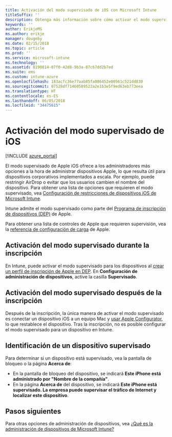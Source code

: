 ```yaml
---
title: Activación del modo supervisado de iOS con Microsoft Intune
titleSuffix: ''
description: Obtenga más información sobre cómo activar el modo supervisado de iOS con Intune.
keywords: ''
author: ErikjeMS
ms.author: erikje
manager: dougeby
ms.date: 02/15/2018
ms.topic: article
ms.prod: ''
ms.service: microsoft-intune
ms.technology: ''
ms.assetid: 8190814-07f0-42d8-9b3a-87c67dd2b7ed
ms.suite: ems
ms.custom: intune-azure
ms.openlocfilehash: 183acfc36e77aab85fa086452e00561c521dd830
ms.sourcegitcommit: 07528df71460589522a2e1b3e5f9ed63eb773eea
ms.translationtype: HT
ms.contentlocale: es-ES
ms.lasthandoff: 06/05/2018
ms.locfileid: "34475615"
---
```

# <a name="turn-on-ios-supervised-mode"></a>Activación del modo supervisado de iOS


[!INCLUDE [azure_portal](./includes/azure_portal.md)]

El modo supervisado de Apple iOS ofrece a los administradores más opciones a la hora de administrar dispositivos Apple, lo que resulta útil para dispositivos corporativos implementados a escala. Por ejemplo, puede restringir AirDrop o evitar que los usuarios cambien el nombre del dispositivo. Para obtener una lista de opciones que requieren el modo supervisado, vea [Configuración de restricciones de dispositivos iOS de Microsoft Intune](device-restrictions-ios.md).

Intune admite el modo supervisado como parte del [Programa de inscripción de dispositivos (DEP)](device-enrollment-program-enroll-ios.md) de Apple.

Para obtener una lista de controles de Apple que requieren supervisión, vea la [referencia de configuración de carga](http://help.apple.com/configurator/mac/2.4/#/cad5370d089) de Apple.

## <a name="turn-on-supervised-mode-during-enrollment"></a>Activación del modo supervisado durante la inscripción

En Intune, puede activar el modo supervisado para los dispositivos al [crear un perfil de inscripción de Apple en DEP](https://docs.microsoft.com/intune/device-enrollment-program-enroll-ios#create-an-apple-enrollment-profile). En **Configuración de administración de dispositivos**, active la casilla **Supervisado**.

## <a name="turn-on-supervised-mode-after-enrollment"></a>Activación del modo supervisado después de la inscripción

Después de la inscripción, la única manera de activar el modo supervisado es conectar un dispositivo iOS a un equipo Mac y [usar Apple Configurator](apple-configurator-enroll-ios.md), lo que restablece el dispositivo. Tras la inscripción, no es posible configurar el modo supervisado para un dispositivo en Intune.

## <a name="identify-a-supervised-device"></a>Identificación de un dispositivo supervisado

Para determinar si un dispositivo está supervisado, vea la pantalla de bloqueo o la página **Acerca de**:
- En la pantalla de bloqueo del dispositivo, se indicará **Este iPhone está administrado por "Nombre de la compañía"**.
- En la página **Acerca de** del dispositivo, se indicará **Este iPhone está supervisado. La empresa puede supervisar el tráfico de Internet y localizar este dispositivo**.

## <a name="next-steps"></a>Pasos siguientes

Para otras opciones de administración de dispositivos, vea [¿Qué es la administración de dispositivos de Microsoft Intune?](device-management.md)
